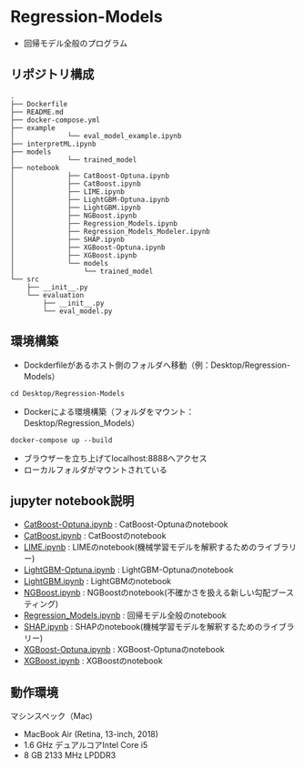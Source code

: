 # Regression-Models
* 回帰モデル全般のプログラム

## リポジトリ構成
```
.
├── Dockerfile
├── README.md
├── docker-compose.yml
├── example
│             └── eval_model_example.ipynb
├── interpretML.ipynb
├── models
│             └── trained_model
├── notebook
│             ├── CatBoost-Optuna.ipynb
│             ├── CatBoost.ipynb
│             ├── LIME.ipynb
│             ├── LightGBM-Optuna.ipynb
│             ├── LightGBM.ipynb
│             ├── NGBoost.ipynb
│             ├── Regression_Models.ipynb
│             ├── Regression_Models_Modeler.ipynb
│             ├── SHAP.ipynb
│             ├── XGBoost-Optuna.ipynb
│             ├── XGBoost.ipynb
│             └── models
│                 └── trained_model
└── src
    ├── __init__.py
    └── evaluation
        ├── __init__.py
        └── eval_model.py
```

## 環境構築

* Dockderfileがあるホスト側のフォルダへ移動（例：Desktop/Regression-Models）
```
cd Desktop/Regression-Models
```

* Dockerによる環境構築（フォルダをマウント：Desktop/Regression_Models）
```
docker-compose up --build
```

* ブラウザーを立ち上げてlocalhost:8888へアクセス
* ローカルフォルダがマウントされている

## jupyter notebook説明
* [CatBoost-Optuna.ipynb](https://github.com/ykato27/Regression-Models/blob/main/notebook/CatBoost-Optuna.ipynb) : CatBoost-Optunaのnotebook
* [CatBoost.ipynb](https://github.com/ykato27/Regression-Models/blob/main/notebook/CatBoost.ipynb) : CatBoostのnotebook
* [LIME.ipynb](https://github.com/ykato27/Regression-Models/blob/main/notebook/LIME.ipynb) : LIMEのnotebook(機械学習モデルを解釈するためのライブラリー)
* [LightGBM-Optuna.ipynb](https://github.com/ykato27/Regression-Models/blob/main/notebook/LightGBM-Optuna.ipynb) : LightGBM-Optunaのnotebook
* [LightGBM.ipynb](https://github.com/ykato27/Regression-Models/blob/main/notebook/LightGBM.ipynb) : LightGBMのnotebook
* [NGBoost.ipynb](https://github.com/ykato27/Regression-Models/blob/main/notebook/NGBoost.ipynb) : NGBoostのnotebook(不確かさを扱える新しい勾配ブースティング)
* [Regression_Models.ipynb](https://github.com/ykato27/Regression-Models/blob/main/notebook/Regression_Models.ipynb) : 回帰モデル全般のnotebook
* [SHAP.ipynb](https://github.com/ykato27/Regression-Models/blob/main/notebook/SHAP.ipynb) : SHAPのnotebook(機械学習モデルを解釈するためのライブラリー)
* [XGBoost-Optuna.ipynb](https://github.com/ykato27/Regression-Models/blob/main/notebook/XGBoost-Optuna.ipynb) : XGBoost-Optunaのnotebook
* [XGBoost.ipynb](https://github.com/ykato27/Regression-Models/blob/main/notebook/XGBoost.ipynb) : XGBoostのnotebook

## 動作環境
マシンスペック（Mac)
- MacBook Air (Retina, 13-inch, 2018)
- 1.6 GHz デュアルコアIntel Core i5
- 8 GB 2133 MHz LPDDR3
